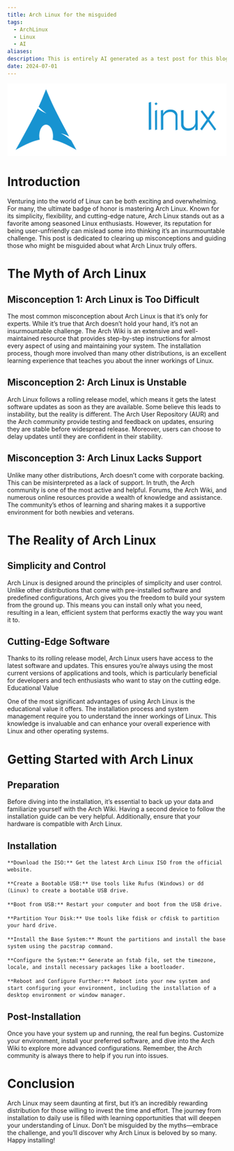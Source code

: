 ```yaml
---
title: Arch Linux for the misguided
tags:
  - ArchLinux
  - Linux
  - AI
aliases: 
description: This is entirely AI generated as a test post for this blog.
date: 2024-07-01
---
```

![](../../_attachments/archlinux-logo-light-1200dpi.7ccd81fd52dc.png)
# Introduction
Venturing into the world of Linux can be both exciting and overwhelming. For many, the ultimate badge of honor is mastering Arch Linux. Known for its simplicity, flexibility, and cutting-edge nature, Arch Linux stands out as a favorite among seasoned Linux enthusiasts. However, its reputation for being user-unfriendly can mislead some into thinking it’s an insurmountable challenge. This post is dedicated to clearing up misconceptions and guiding those who might be misguided about what Arch Linux truly offers.
# The Myth of Arch Linux
## Misconception 1: Arch Linux is Too Difficult
The most common misconception about Arch Linux is that it’s only for experts. While it’s true that Arch doesn’t hold your hand, it’s not an insurmountable challenge. The Arch Wiki is an extensive and well-maintained resource that provides step-by-step instructions for almost every aspect of using and maintaining your system. The installation process, though more involved than many other distributions, is an excellent learning experience that teaches you about the inner workings of Linux.
## Misconception 2: Arch Linux is Unstable
Arch Linux follows a rolling release model, which means it gets the latest software updates as soon as they are available. Some believe this leads to instability, but the reality is different. The Arch User Repository (AUR) and the Arch community provide testing and feedback on updates, ensuring they are stable before widespread release. Moreover, users can choose to delay updates until they are confident in their stability.
## Misconception 3: Arch Linux Lacks Support
Unlike many other distributions, Arch doesn’t come with corporate backing. This can be misinterpreted as a lack of support. In truth, the Arch community is one of the most active and helpful. Forums, the Arch Wiki, and numerous online resources provide a wealth of knowledge and assistance. The community’s ethos of learning and sharing makes it a supportive environment for both newbies and veterans.
# The Reality of Arch Linux
## Simplicity and Control
Arch Linux is designed around the principles of simplicity and user control. Unlike other distributions that come with pre-installed software and predefined configurations, Arch gives you the freedom to build your system from the ground up. This means you can install only what you need, resulting in a lean, efficient system that performs exactly the way you want it to.
## Cutting-Edge Software
Thanks to its rolling release model, Arch Linux users have access to the latest software and updates. This ensures you’re always using the most current versions of applications and tools, which is particularly beneficial for developers and tech enthusiasts who want to stay on the cutting edge.
Educational Value

One of the most significant advantages of using Arch Linux is the educational value it offers. The installation process and system management require you to understand the inner workings of Linux. This knowledge is invaluable and can enhance your overall experience with Linux and other operating systems.
# Getting Started with Arch Linux
## Preparation

Before diving into the installation, it’s essential to back up your data and familiarize yourself with the Arch Wiki. Having a second device to follow the installation guide can be very helpful. Additionally, ensure that your hardware is compatible with Arch Linux.
## Installation

    **Download the ISO:** Get the latest Arch Linux ISO from the official website.
    
    **Create a Bootable USB:** Use tools like Rufus (Windows) or dd (Linux) to create a bootable USB drive.
    
    **Boot from USB:** Restart your computer and boot from the USB drive.
    
    **Partition Your Disk:** Use tools like fdisk or cfdisk to partition your hard drive.
    
    **Install the Base System:** Mount the partitions and install the base system using the pacstrap command.
    
    **Configure the System:** Generate an fstab file, set the timezone, locale, and install necessary packages like a bootloader.
    
    **Reboot and Configure Further:** Reboot into your new system and start configuring your environment, including the installation of a desktop environment or window manager.

## Post-Installation

Once you have your system up and running, the real fun begins. Customize your environment, install your preferred software, and dive into the Arch Wiki to explore more advanced configurations. Remember, the Arch community is always there to help if you run into issues.
# Conclusion

Arch Linux may seem daunting at first, but it’s an incredibly rewarding distribution for those willing to invest the time and effort. The journey from installation to daily use is filled with learning opportunities that will deepen your understanding of Linux. Don’t be misguided by the myths—embrace the challenge, and you’ll discover why Arch Linux is beloved by so many. Happy installing!
